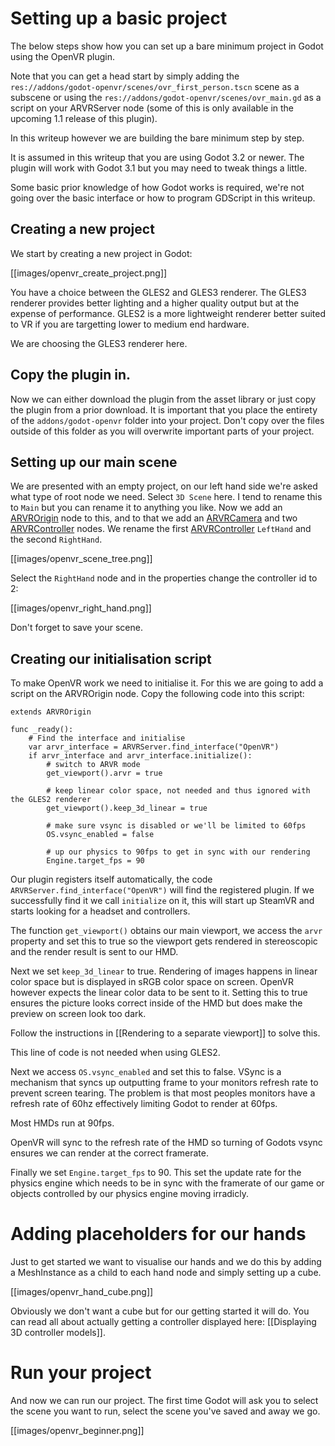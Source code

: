 # Setting up a basic project

The below steps show how you can set up a bare minimum project in Godot using the OpenVR plugin.

Note that you can get a head start by simply adding the `res://addons/godot-openvr/scenes/ovr_first_person.tscn` scene as a subscene or using the `res://addons/godot-openvr/scenes/ovr_main.gd` as a script on your ARVRServer node (some of this is only available in the upcoming 1.1 release of this plugin).

In this writeup however we are building the bare minimum step by step.

It is assumed in this writeup that you are using Godot 3.2 or newer. The plugin will work with Godot 3.1 but you may need to tweak things a little.

Some basic prior knowledge of how Godot works is required, we're not going over the basic interface or how to program GDScript in this writeup.

## Creating a new project

We start by creating a new project in Godot:

[[images/openvr_create_project.png]]

You have a choice between the GLES2 and GLES3 renderer. 
The GLES3 renderer provides better lighting and a higher quality output but at the expense of performance.
GLES2 is a more lightweight renderer better suited to VR if you are targetting lower to medium end hardware.

We are choosing the GLES3 renderer here.

## Copy the plugin in.

Now we can either download the plugin from the asset library or just copy the plugin from a prior download. It is important that you place the entirety of the `addons/godot-openvr` folder into your project. Don't copy over the files outside of this folder as you will overwrite important parts of your project.

## Setting up our main scene

We are presented with an empty project, on our left hand side we're asked what type of root node we need. Select `3D Scene` here. I tend to rename this to `Main` but you can rename it to anything you like.
Now we add an [ARVROrigin](https://docs.godotengine.org/en/3.2/classes/class_arvrorigin.html) node to this, and to that we add an [ARVRCamera](https://docs.godotengine.org/en/3.2/classes/class_arvrcamera.html) and two [ARVRController](https://docs.godotengine.org/en/3.2/classes/class_arvrcontroller.html) nodes. We rename the first [ARVRController](https://docs.godotengine.org/en/3.2/classes/class_arvrcontroller.html) `LeftHand` and the second `RightHand`.

[[images/openvr_scene_tree.png]]

Select the `RightHand` node and in the properties change the controller id to 2:

[[images/openvr_right_hand.png]]

Don't forget to save your scene. 

## Creating our initialisation script

To make OpenVR work we need to initialise it. For this we are going to add a script on the ARVROrigin node. Copy the following code into this script:

```
extends ARVROrigin

func _ready():
	# Find the interface and initialise
	var arvr_interface = ARVRServer.find_interface("OpenVR")
	if arvr_interface and arvr_interface.initialize():		
		# switch to ARVR mode
		get_viewport().arvr = true
		
		# keep linear color space, not needed and thus ignored with the GLES2 renderer
		get_viewport().keep_3d_linear = true
		
		# make sure vsync is disabled or we'll be limited to 60fps
		OS.vsync_enabled = false
		
		# up our physics to 90fps to get in sync with our rendering
		Engine.target_fps = 90
```

Our plugin registers itself automatically, the code `ARVRServer.find_interface("OpenVR")` will find the registered plugin.
If we successfully find it we call `initialize` on it, this will start up SteamVR and starts looking for a headset and controllers.

The function `get_viewport()` obtains our main viewport, we access the `arvr` property and set this to true so the viewport gets rendered in stereoscopic and the render result is sent to our HMD.

Next we set `keep_3d_linear` to true. Rendering of images happens in linear color space but is displayed in sRGB color space on screen. OpenVR however expects the linear color data to be sent to it. Setting this to true ensures the picture looks correct inside of the HMD but does make the preview on screen look too dark.

Follow the instructions in [[Rendering to a separate viewport]] to solve this.

This line of code is not needed when using GLES2.

Next we access `OS.vsync_enabled` and set this to false. VSync is a mechanism that syncs up outputting frame to your monitors refresh rate to prevent screen tearing. The problem is that most peoples monitors have a refresh rate of 60hz effectively limiting Godot to render at 60fps.

Most HMDs run at 90fps.

OpenVR will sync to the refresh rate of the HMD so turning of Godots vsync ensures we can render at the correct framerate.

Finally we set `Engine.target_fps` to 90. This set the update rate for the physics engine which needs to be in sync with the framerate of our game or objects controlled by our physics engine moving irradicly. 

# Adding placeholders for our hands

Just to get started we want to visualise our hands and we do this by adding a MeshInstance as a child to each hand node and simply setting up a cube.

[[images/openvr_hand_cube.png]]

Obviously we don't want a cube but for our getting started it will do. You can read all about actually getting a controller displayed here: [[Displaying 3D controller models]].


# Run your project

And now we can run our project. The first time Godot will ask you to select the scene you want to run, select the scene you've saved and away we go.

[[images/openvr_beginner.png]]
